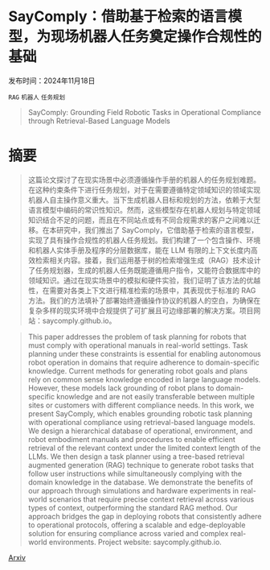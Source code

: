# SayComply：借助基于检索的语言模型，为现场机器人任务奠定操作合规性的基础

发布时间：2024年11月18日

`RAG` `机器人` `任务规划`

> SayComply: Grounding Field Robotic Tasks in Operational Compliance through Retrieval-Based Language Models

# 摘要

> 这篇论文探讨了在现实场景中必须遵循操作手册的机器人的任务规划难题。在这种约束条件下进行任务规划，对于在需要遵循特定领域知识的领域实现机器人自主操作意义重大。当下生成机器人目标和规划的方法，依赖于大型语言模型中编码的常识性知识。然而，这些模型存在机器人规划与特定领域知识结合不足的问题，而且在不同站点或有不同合规需求的客户之间难以迁移。在本研究中，我们推出了 SayComply，它借助基于检索的语言模型，实现了具有操作合规性的机器人任务规划。我们构建了一个包含操作、环境和机器人实体手册及程序的分层数据库，能在 LLM 有限的上下文长度内高效检索相关内容。接着，我们运用基于树的检索增强生成（RAG）技术设计了任务规划器，生成的机器人任务既能遵循用户指令，又能符合数据库中的领域知识。通过在现实场景中的模拟和硬件实验，我们证明了该方法的优越性，在需要对各类上下文进行精准检索的场景中，其表现优于标准的 RAG 方法。我们的方法填补了部署始终遵循操作协议的机器人的空白，为确保在复杂多样的现实环境中合规提供了可扩展且可边缘部署的解决方案。项目网站：saycomply.github.io。

> This paper addresses the problem of task planning for robots that must comply with operational manuals in real-world settings. Task planning under these constraints is essential for enabling autonomous robot operation in domains that require adherence to domain-specific knowledge. Current methods for generating robot goals and plans rely on common sense knowledge encoded in large language models. However, these models lack grounding of robot plans to domain-specific knowledge and are not easily transferable between multiple sites or customers with different compliance needs. In this work, we present SayComply, which enables grounding robotic task planning with operational compliance using retrieval-based language models. We design a hierarchical database of operational, environment, and robot embodiment manuals and procedures to enable efficient retrieval of the relevant context under the limited context length of the LLMs. We then design a task planner using a tree-based retrieval augmented generation (RAG) technique to generate robot tasks that follow user instructions while simultaneously complying with the domain knowledge in the database. We demonstrate the benefits of our approach through simulations and hardware experiments in real-world scenarios that require precise context retrieval across various types of context, outperforming the standard RAG method. Our approach bridges the gap in deploying robots that consistently adhere to operational protocols, offering a scalable and edge-deployable solution for ensuring compliance across varied and complex real-world environments. Project website: saycomply.github.io.

[Arxiv](https://arxiv.org/abs/2411.11323)
